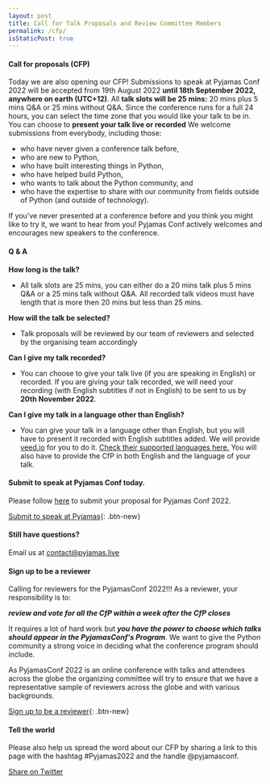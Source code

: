 ```yaml
---
layout: post
title: Call for Talk Proposals and Review Committee Members
permalink: /cfp/
isStaticPost: true
---
```


#### Call for proposals (CFP)

Today we are also opening our CFP! Submissions to speak at Pyjamas Conf 2022 will be accepted from 19th August 2022 **until 18th September 2022, anywhere on earth (UTC+12)**. All **talk slots will be 25 mins:** 20 mins plus 5 mins Q&A or 25 mins without Q&A. Since the conference runs for a full 24 hours, you can select the time zone that you would like your talk to be in. You can choose to **present your talk live or recorded** We welcome submissions from everybody, including those:

- who have never given a conference talk before,
- who are new to Python,
- who have built interesting things in Python,
- who have helped build Python,
- who wants to talk about the Python community, and
- who have the expertise to share with our community from fields outside of Python (and outside of technology).

If you’ve never presented at a conference before and you think you might like to try it, we want to hear from you! Pyjamas Conf actively welcomes and encourages new speakers to the conference.

#### Q & A

**How long is the talk?**

- All talk slots are 25 mins, you can either do a 20 mins talk plus 5 mins Q&A or a 25 mins talk without Q&A. All recorded talk videos must have length that is more then 20 mins but less than 25 mins.

**How will the talk be selected?**

- Talk proposals will be reviewed by our team of reviewers and selected by the organising team accordingly

**Can I give my talk recorded?**

- You can choose to give your talk live (if you are speaking in English) or recorded. If you are giving your talk recorded, we will need your recording (with English subtitles if not in English) to be sent to us by **20th November 2022**.

**Can I give my talk in a language other than English?**

- You can give your talk in a language other than English, but you will have to present it recorded with English subtitles added. We will provide [veed.io](https://www.veed.io/) for you to do it. [Check their supported languages here.](https://veed.crisp.help/en/article/languages-we-support-for-subtitle-generation-and-translation-1gqg7h/#3-the-following-languages-are-supported-for-subtitle-generations-and-translation) You will also have to provide the CfP in both English and the language of your talk.

#### Submit to speak at Pyjamas Conf today.

Please follow [here](https://www.papercall.io/cfps/4782/submissions/new) to submit your proposal for Pyjamas Conf 2022.

[Submit to speak at Pyjamas](https://www.papercall.io/cfps/4782/submissions/new){: .btn-new}

#### Still have questions?

Email us at [contact@pyjamas.live](mailto:contact@pyjamas.live)

#### Sign up to be a reviewer

Calling for reviewers for the PyjamasConf 2022!!! As a reviewer, your responsibility is to:

***review and vote for all the CfP within a week after the CfP closes***

It requires a lot of hard work but ***you have the power to choose which talks should appear in the PyjamasConf's Program***. We want to give the Python community a strong voice in deciding what the conference program should include.

As PyjamasConf 2022 is an online conference with talks and attendees across the globe the organizing committee will try to ensure that we have a representative sample of reviewers across the globe and with various backgrounds.

[Sign up to be a reviewer](https://forms.gle/PQRvaMpJXYPf56xV7){: .btn-new}

#### Tell the world

Please also help us spread the word about our CFP by sharing a link to this page with the hashtag #Pyjamas2022 and the handle @pyjamasconf.

<a href="#" class="btn-new" onclick="window.open('http://twitter.com/share?text=Submit to @pyjamasconf 24hr online Python conference! Check out: &url={{ postUrl }}&hashtags=Pyjamas2020,Python,CfP', 'newwindow', 'width=600, height=250'); return false;">Share on Twitter
</a>

<img class="img-responsive feature-image" src="{{ site.baseurl }}/img/sections-background/proposals.jpg" style="display:none">
